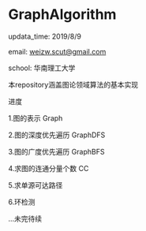 # GraphAlgorithm

updata_time: 2019/8/9 

email: weizw.scut@gmail.com

school: 华南理工大学

本repository涵盖图论领域算法的基本实现

进度

1.图的表示 Graph

2.图的深度优先遍历 GraphDFS

3.图的广度优先遍历 GraphBFS

4.求图的连通分量个数 CC

5.求单源可达路径

6.环检测

...未完待续

